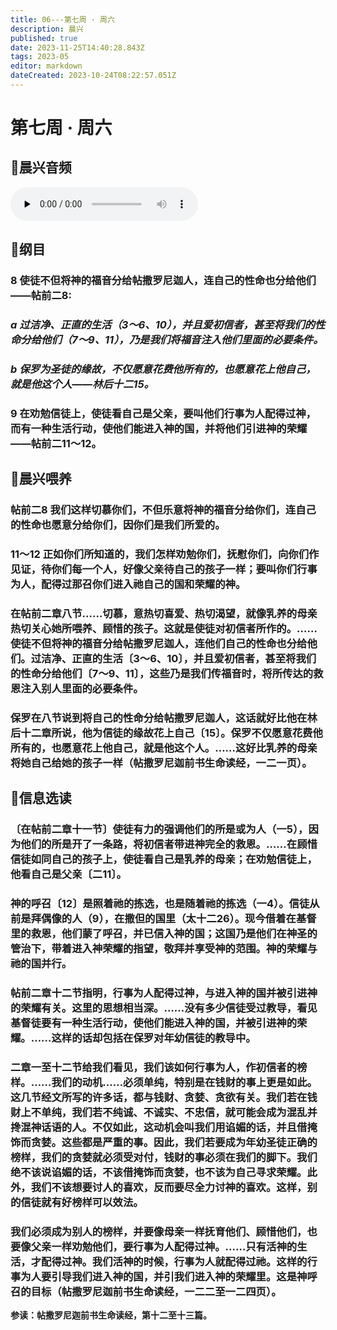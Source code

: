 ```yaml
---
title: 06---第七周 · 周六
description: 晨兴
published: true
date: 2023-11-25T14:40:28.843Z
tags: 2023-05
editor: markdown
dateCreated: 2023-10-24T08:22:57.051Z
---
```


# 第七周 · 周六
## 🎵晨兴音频
<audio id="audio" controls="" preload="none">
      <source id="mp3" src="/2023-05/week7/week7day6.mp3">
</audio>

## 📖纲目

### 8  使徒不但将神的福音分给帖撒罗尼迦人，连自己的性命也分给他们——帖前二8:

### *a  过洁净、正直的生活（3～6、10），并且爱初信者，甚至将我们的性命分给他们（7～9、11），乃是我们将福音注入他们里面的必要条件。*

### *b  保罗为圣徒的缘故，不仅愿意花费他所有的，也愿意花上他自己，就是他这个人——林后十二15。*

### 9  在劝勉信徒上，使徒看自己是父亲，要叫他们行事为人配得过神，而有一种生活行动，使他们能进入神的国，并将他们引进神的荣耀——帖前二11～12。

## 📖晨兴喂养

### **帖前二8    我们这样切慕你们，不但乐意将神的福音分给你们，连自己的性命也愿意分给你们，因你们是我们所爱的。**

### **11～12** **正如你们所知道的，我们怎样劝勉你们，抚慰你们，向你们作见证，待你们每一个人，好像父亲待自己的孩子一样；要叫你们行事为人，配得过那召你们进入祂自己的国和荣耀的神。**

### 在帖前二章八节……切慕，意热切喜爱、热切渴望，就像乳养的母亲热切关心她所喂养、顾惜的孩子。这就是使徒对初信者所作的。……使徒不但将神的福音分给帖撒罗尼迦人，连他们自己的性命也分给他们。过洁净、正直的生活〔3～6、10〕，并且爱初信者，甚至将我们的性命分给他们〔7～9、11〕，这些乃是我们传福音时，将所传达的救恩注入别人里面的必要条件。

### 保罗在八节说到将自己的性命分给帖撒罗尼迦人，这话就好比他在林后十二章所说，他为信徒的缘故花上自己〔15〕。保罗不仅愿意花费他所有的，也愿意花上他自己，就是他这个人。……这好比乳养的母亲将她自己给她的孩子一样（帖撒罗尼迦前书生命读经，一二一页）。

## 📖信息选读

### 〔在帖前二章十一节〕使徒有力的强调他们的所是或为人（一5），因为他们的所是开了一条路，将初信者带进神完全的救恩。……在顾惜信徒如同自己的孩子上，使徒看自己是乳养的母亲；在劝勉信徒上，他看自己是父亲〔二11〕。

### 神的呼召〔12〕是照着祂的拣选，也是随着祂的拣选（一4）。信徒从前是拜偶像的人（9），在撒但的国里（太十二26）。现今借着在基督里的救恩，他们蒙了呼召，并已信入神的国；这国乃是他们在神圣的管治下，带着进入神荣耀的指望，敬拜并享受神的范围。神的荣耀与祂的国并行。

### 帖前二章十二节指明，行事为人配得过神，与进入神的国并被引进神的荣耀有关。这里的思想相当深。……没有多少信徒受过教导，看见基督徒要有一种生活行动，使他们能进入神的国，并被引进神的荣耀。……这样的话却包括在保罗对年幼信徒的教导中。

### 二章一至十二节给我们看见，我们该如何行事为人，作初信者的榜样。……我们的动机……必须单纯，特别是在钱财的事上更是如此。这几节经文所写的许多话，都与钱财、贪婪、贪欲有关。我们若在钱财上不单纯，我们若不纯诚、不诚实、不忠信，就可能会成为混乱并搀混神话语的人。不仅如此，这动机会叫我们用谄媚的话，并且借掩饰而贪婪。这些都是严重的事。因此，我们若要成为年幼圣徒正确的榜样，我们的贪婪就必须受对付，钱财的事必须在我们的脚下。我们绝不该说谄媚的话，不该借掩饰而贪婪，也不该为自己寻求荣耀。此外，我们不该想要讨人的喜欢，反而要尽全力讨神的喜欢。这样，别的信徒就有好榜样可以效法。

### 我们必须成为别人的榜样，并要像母亲一样抚育他们、顾惜他们，也要像父亲一样劝勉他们，要行事为人配得过神。……只有活神的生活，才配得过神。我们活神的时候，行事为人就配得过祂。这样的行事为人要引导我们进入神的国，并引我们进入神的荣耀里。这是神呼召的目标（帖撒罗尼迦前书生命读经，一二二至一二四页）。

**参读：帖撒罗尼迦前书生命读经，第十二至十三篇。**
<!-- Google tag (gtag.js) -->
<script async src="https://www.googletagmanager.com/gtag/js?id=G-1P8709Z16T"></script>
<script>
  window.dataLayer = window.dataLayer || [];
  function gtag(){dataLayer.push(arguments);}
  gtag('js', new Date());

  gtag('config', 'G-1P8709Z16T');
</script>
